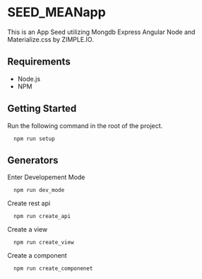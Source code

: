 # SEED_MEANapp
This is an App Seed utilizing Mongdb Express Angular Node and Materialize.css by ZIMPLE.IO.
## Requirements
* Node.js
* NPM

## Getting Started
Run the following command in the root of the project.
```
  npm run setup
```
## Generators
Enter Developement Mode
```
  npm run dev_mode
```
Create rest api
```
  npm run create_api
```
Create a view
```
  npm run create_view
```
Create a component
```
  npm run create_componenet
```
